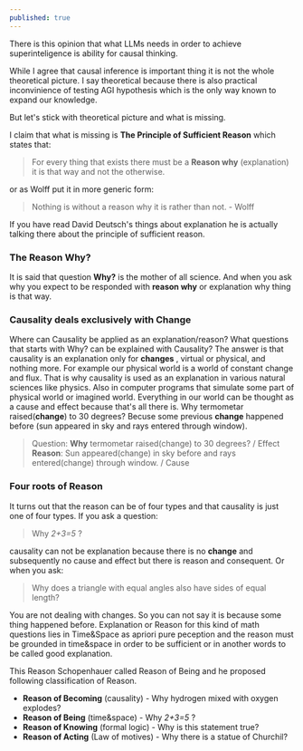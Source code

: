 ```yaml
---
published: true
---
```


There is this opinion that what LLMs needs in order to achieve superinteligence is ability for causal thinking.

While I agree that causal inference is important thing it is not the whole theoretical picture. I say theoretical because there is also practical inconvinience of testing AGI hypothesis which is the only way known to expand our knowledge.

But let's stick with theoretical picture and what is missing.

I claim that what is missing is **The Principle of Sufficient Reason** which states that:

> For every thing that exists there must be a **Reason why** (explanation) it is that way and not the otherwise.

or as Wolff put it in more generic form:

> Nothing is without a reason why it is rather than not. - Wolff

If you have read David Deutsch's things about explanation he is actually talking there about the principle of sufficient reason.

### The Reason Why?

It is said that question **Why?** is the mother of all science. And when you ask why you expect to be responded with **reason why** or explanation why thing is that way. 

### Causality deals exclusively with Change
Where can Causality be applied as an explanation/reason? What questions that starts with Why? can be explained with Causality? The answer is that causality is an explanation only for **changes** , virtual or physical, and nothing more. 
For example our physical world is a world of constant change and flux. That is why causality is used as an explanation in various natural sciences like physics. Also in computer programs that simulate some part of physical world or imagined world. Everything in our world can be thought as a cause and effect because that's all there is. Why termometar raised(**change**) to 30 degrees? Becuse some previous **change** happened before (sun appeared in sky and rays entered through window).

> Question: **Why** termometar raised(change) to 30 degrees? / Effect
**Reason**: Sun appeared(change) in sky before and rays entered(change) through window. / Cause

### Four roots of Reason
It turns out that the reason can be of four types and that causality is just one of four types.
If you ask a question:

> Why _2+3=5_ ?

causality can not be explanation because there is no **change** and subsequently no cause and effect but there is reason and consequent. Or when you ask: 

> Why does a triangle with equal angles also have sides of equal length?

You are not dealing with changes. So you can not say it is because some thing happened before. 
Explanation or Reason for this kind of math questions lies in Time&Space as apriori pure peception and the reason must be grounded in time&space in order to be sufficient or in another words to be called good explanation.

This Reason Schopenhauer called Reason of Being and he proposed following classification of Reason.

- **Reason of Becoming** (causality) - Why hydrogen mixed with oxygen explodes?
- **Reason of Being** (time&space) - Why _2+3=5_ ?
- **Reason of Knowing** (formal logic) - Why is this statement true?
- **Reason of Acting** (Law of motives) - Why there is a statue of Churchil?
